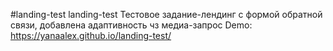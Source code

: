 #landing-test
landing-test
Тестовое задание-лендинг с формой обратной связи, добавлена адаптивность чз медиа-запрос
Demo: https://yanaalex.github.io/landing-test/
